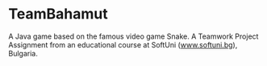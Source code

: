 # TeamBahamut
A Java game based on the famous video game Snake. A Teamwork Project Assignment from an educational course at SoftUni (www.softuni.bg), Bulgaria.
